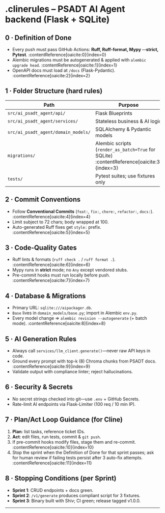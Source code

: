 # .clinerules – PSADT AI Agent backend (Flask + SQLite)

## 0 · Definition of Done
* Every push must pass GitHub Actions: **Ruff, Ruff-format, Mypy --strict, Pytest**. :contentReference[oaicite:0]{index=0}
* Alembic migrations must be autogenerated & applied with `alembic upgrade head`. :contentReference[oaicite:1]{index=1}
* OpenAPI docs must load at `/docs` (Flask-Pydantic). :contentReference[oaicite:2]{index=2}

## 1 · Folder Structure (hard rules)
| Path | Purpose |
|------|---------|
| `src/ai_psadt_agent/api/` | Flask Blueprints |
| `src/ai_psadt_agent/services/` | Stateless business & AI logic |
| `src/ai_psadt_agent/domain_models/` | SQLAlchemy & Pydantic models |
| `migrations/` | Alembic scripts (`render_as_batch=True` for SQLite) :contentReference[oaicite:3]{index=3} |
| `tests/` | Pytest suites; use fixtures only |

## 2 · Commit Conventions
* Follow **Conventional Commits** (`feat:`, `fix:`, `chore:`, `refactor:`, `docs:`). :contentReference[oaicite:4]{index=4}
* Limit subject to 72 chars; body wrapped at 100.
* Auto-generated Ruff fixes get `style:` prefix. :contentReference[oaicite:5]{index=5}

## 3 · Code-Quality Gates
* Ruff lints & formats (`ruff check .` / `ruff format .`). :contentReference[oaicite:6]{index=6}
* Mypy runs in **strict** mode; no `Any` except vendored stubs.
* Pre-commit hooks must run locally before push. :contentReference[oaicite:7]{index=7}

## 4 · Database & Migrations
* Primary URL: `sqlite:///aipackager.db`.
* `Base` lives in `domain_models/base.py`; import in Alembic `env.py`.
* Every model change ⇒ `alembic revision --autogenerate` (+ batch mode). :contentReference[oaicite:8]{index=8}

## 5 · AI Generation Rules
* Always call `services/llm_client.generate()`—never raw API keys in code.
* Ground every prompt with top-k (8) Chroma chunks from PSADT docs. :contentReference[oaicite:9]{index=9}
* Validate output with compliance linter; reject hallucinations.

## 6 · Security & Secrets
* No secret strings checked into git—use `.env` + GitHub Secrets.
* Rate-limit AI endpoints via Flask-Limiter (100 req / 10 min IP).

## 7 · Plan/Act Loop Guidance (for Cline)
1. **Plan**: list tasks, reference ticket IDs.
2. **Act**: edit files, run tests, commit & `git push`.
3. If pre-commit hooks modify files, stage them and re-commit. :contentReference[oaicite:10]{index=10}
4. Stop the sprint when the Definition of Done for that sprint passes; ask for human review if failing tests persist after 3 auto-fix attempts. :contentReference[oaicite:11]{index=11}

## 8 · Stopping Conditions (per Sprint)
* **Sprint 1**: CRUD endpoints + docs green.
* **Sprint 2**: `/v1/generate` produces compliant script for 3 fixtures.
* **Sprint 3**: Binary built with Shiv; CI green; release tagged v1.0.0.

---
